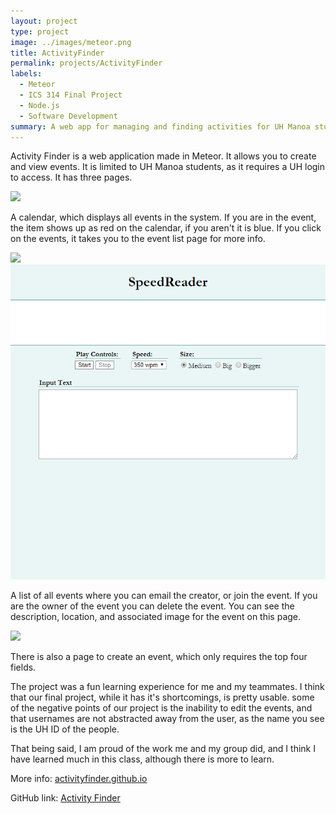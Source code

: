 ```yaml
---
layout: project
type: project
image: ../images/meteor.png
title: ActivityFinder
permalink: projects/ActivityFinder
labels:
  - Meteor
  - ICS 314 Final Project
  - Node.js
  - Software Development
summary: A web app for managing and finding activities for UH Manoa students
---
```


Activity Finder is a web application made in Meteor. It allows you to create and view events. It is limited to UH Manoa students, as it requires a UH login to access. It has three pages.

<img class="ui image" src="../images/calendar.jpg">

A calendar, which displays all events in the system. If you are in the event, the item shows up as red on the calendar, if you aren't it is blue. If you click on the events, it takes you to the event list page for more info.

<img class="ui image" src="../images/event-list.jpg">

<img class="ui image" src="../images/speedreader.png">

A list of all events where you can email the creator, or join the event. If you are the owner of the event you can delete the event. You can see the description, location, and associated image for the event on this page.

<img class="ui image" src="../images/event-creation2.jpg">

There is also a page to create an event, which only requires the top four fields.

The project was a fun learning experience for me and my teammates. I think that our final project, while it has it's shortcomings, is pretty usable. some of the negative points of our project is the inability to edit the events, and that usernames are not abstracted away from the user, as the name you see is the UH ID of the people.

That being said, I am proud of the work me and my group did, and I think I have learned much in this class, although there is more to learn.

More info: <a href="activityfinder.github.io">activityfinder.github.io</a>

GitHub link: <a href="https://github.com/activityfinder/activityfinder">Activity Finder</a>
